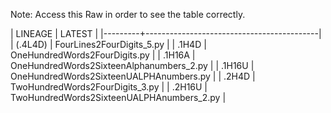 Note: Access this Raw in order to see the table correctly.

| LINEAGE | LATEST                                    |
|---------+-------------------------------------------|
| (.4L4D) | FourLines2FourDigits_5.py                 |
| .1H4D   | OneHundredWords2FourDigits.py             |
| .1H16A  | OneHundredWords2SixteenAlphanumbers_2.py  |
| .1H16U  | OneHundredWords2SixteenUALPHAnumbers.py   |
| .2H4D   | TwoHundredWords2FourDigits_3.py           |
| .2H16U  | TwoHundredWords2SixteenUALPHAnumbers_2.py |
